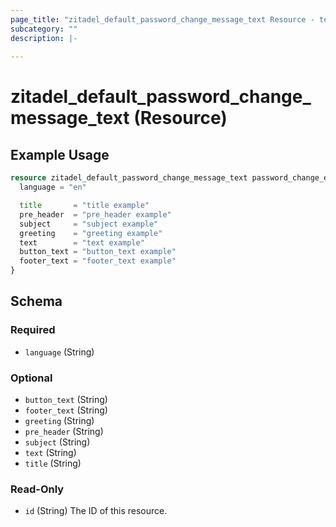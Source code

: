 ```yaml
---
page_title: "zitadel_default_password_change_message_text Resource - terraform-provider-zitadel"
subcategory: ""
description: |-
  
---
```


# zitadel_default_password_change_message_text (Resource)



## Example Usage

```terraform
resource zitadel_default_password_change_message_text password_change_en {
  language = "en"

  title       = "title example"
  pre_header  = "pre_header example"
  subject     = "subject example"
  greeting    = "greeting example"
  text        = "text example"
  button_text = "button_text example"
  footer_text = "footer_text example"
}
```

<!-- schema generated by tfplugindocs -->
## Schema

### Required

- `language` (String)

### Optional

- `button_text` (String)
- `footer_text` (String)
- `greeting` (String)
- `pre_header` (String)
- `subject` (String)
- `text` (String)
- `title` (String)

### Read-Only

- `id` (String) The ID of this resource.
